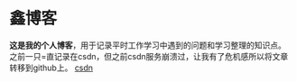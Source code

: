 # 鑫博客
**这是我的个人博客**，用于记录平时工作学习中遇到的问题和学习整理的知识点。
之前一只=直记录在csdn，但之前csdn服务崩溃过，让我有了危机感所以将文章转移到github上。 [csdn](https://blog.csdn.net/qq_42374233)
